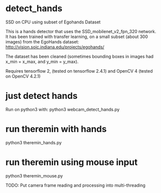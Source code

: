 # detect_hands
SSD on CPU using subset of Egohands Dataset

This is a hands detector that uses the SSD_mobilenet_v2_fpn_320 network.
It has been trained with transfer learning, on a small subset (about 300 images) from the EgoHands dataset:
    http://vision.soic.indiana.edu/projects/egohands/

The dataset has been cleaned (sometimes bounding boxes in images had x_min = x_max, and y_min = y_max).

Requires tensorflow 2, (tested on tensorflow 2.4.1)
and OpenCV 4 (tested on OpenCV 4.2.1)

# just detect hands
Run on python3 with:
    python3 webcam_detect_hands.py

# run theremin with hands
python3 theremin_hands.py

# run theremin using mouse input
python3 theremin_mouse.py


TODO: Put camera frame reading and processing into multi-threading
